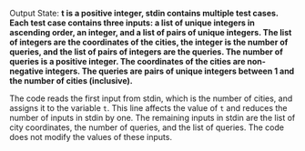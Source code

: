 Output State: **t is a positive integer, stdin contains multiple test cases. Each test case contains three inputs: a list of unique integers in ascending order, an integer, and a list of pairs of unique integers. The list of integers are the coordinates of the cities, the integer is the number of queries, and the list of pairs of integers are the queries. The number of queries is a positive integer. The coordinates of the cities are non-negative integers. The queries are pairs of unique integers between 1 and the number of cities (inclusive).**

The code reads the first input from stdin, which is the number of cities, and assigns it to the variable `t`. This line affects the value of `t` and reduces the number of inputs in stdin by one. The remaining inputs in stdin are the list of city coordinates, the number of queries, and the list of queries. The code does not modify the values of these inputs.